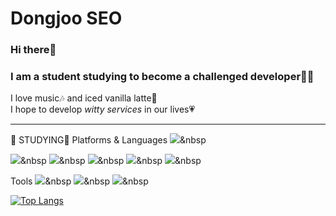 # Dongjoo SEO

### Hi there👋
### I am a student studying to become a challenged developer👩‍💻

I love music🎶 and iced vanilla latte🥤<br>
I hope to develop *witty services* in our lives💗

---
📝 STUDYING📝
Platforms & Languages
<img src="https://img.shields.io/badge/Android-3DDC84?style=flat-square&logo=Android&logoColor=white"/></a>&nbsp 

<img src="https://img.shields.io/badge/C-A8B9CC?style=flat-square&logo=C&logoColor=white"/></a>&nbsp 
<img src="https://img.shields.io/badge/Kotlin-7F52FFstyle=flat-square&logo=Kotlin&logoColor=white"/></a>&nbsp 
<img src="https://img.shields.io/badge/Python-3776AB?style=flat-square&logo=Python&logoColor=white"/></a>&nbsp 
<img src="https://img.shields.io/badge/HTML5-E34F26style=flat-square&logo=HTML5&logoColor=white"/></a>&nbsp 
<img src="https://img.shields.io/badge/CSS3-1572B6style=flat-square&logo=CSS#&logoColor=white"/></a>&nbsp 

Tools
<img src="https://img.shields.io/badge/Git-F05032style=flat-square&logo=Git#&logoColor=white"/></a>&nbsp 
<img src="https://img.shields.io/badge/GitHib-181717style=flat-square&logo=GitHub#&logoColor=white"/></a>&nbsp 
<img src="https://img.shields.io/badge/Notion-000000style=flat-square&logo=Notion#&logoColor=white"/></a>&nbsp 

[![Top Langs](https://github-readme-stats.vercel.app/api/top-langs/?username=DongjooSEO&&layout=compact)](https://github.com/DongjooSEO/github-readme-stats)
